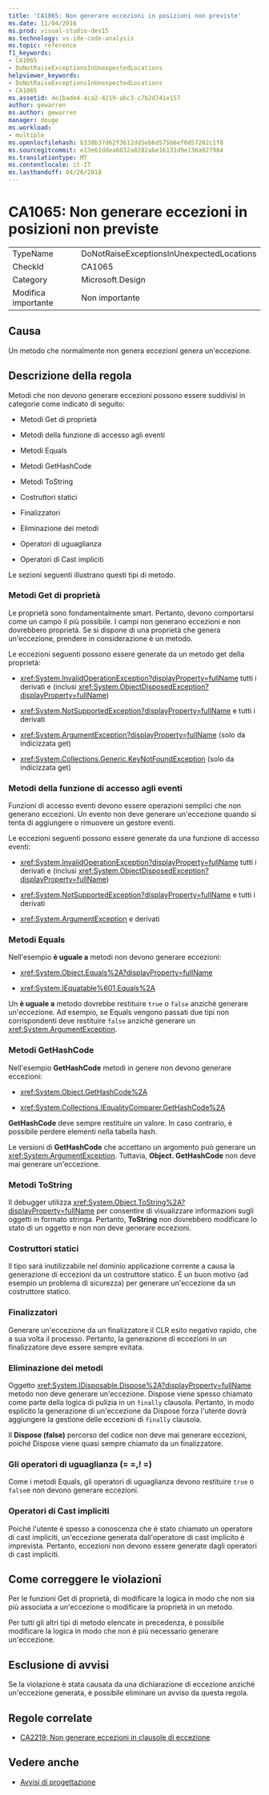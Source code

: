 ```yaml
---
title: 'CA1065: Non generare eccezioni in posizioni non previste'
ms.date: 11/04/2016
ms.prod: visual-studio-dev15
ms.technology: vs-ide-code-analysis
ms.topic: reference
f1_keywords:
- CA1065
- DoNotRaiseExceptionsInUnexpectedLocations
helpviewer_keywords:
- DoNotRaiseExceptionsInUnexpectedLocations
- CA1065
ms.assetid: 4e1bade4-4ca2-4219-abc3-c7b2d741e157
author: gewarren
ms.author: gewarren
manager: douge
ms.workload:
- multiple
ms.openlocfilehash: b338b37d62f3612dd5eb6d575b6ef0d57202c1f8
ms.sourcegitcommit: e13e61ddea6032a8282abe16131d9e136a927984
ms.translationtype: MT
ms.contentlocale: it-IT
ms.lasthandoff: 04/26/2018
---
```

# <a name="ca1065-do-not-raise-exceptions-in-unexpected-locations"></a>CA1065: Non generare eccezioni in posizioni non previste

|||
|-|-|
|TypeName|DoNotRaiseExceptionsInUnexpectedLocations|
|CheckId|CA1065|
|Category|Microsoft.Design|
|Modifica importante|Non importante|

## <a name="cause"></a>Causa

Un metodo che normalmente non genera eccezioni genera un'eccezione.

## <a name="rule-description"></a>Descrizione della regola

Metodi che non devono generare eccezioni possono essere suddivisi in categorie come indicato di seguito:

- Metodi Get di proprietà

- Metodi della funzione di accesso agli eventi

- Metodi Equals

- Metodi GetHashCode

- Metodi ToString

- Costruttori statici

- Finalizzatori

- Eliminazione dei metodi

- Operatori di uguaglianza

- Operatori di Cast impliciti

Le sezioni seguenti illustrano questi tipi di metodo.

### <a name="property-get-methods"></a>Metodi Get di proprietà

Le proprietà sono fondamentalmente smart. Pertanto, devono comportarsi come un campo il più possibile. I campi non generano eccezioni e non dovrebbero proprietà. Se si dispone di una proprietà che genera un'eccezione, prendere in considerazione è un metodo.

Le eccezioni seguenti possono essere generate da un metodo get della proprietà:

- <xref:System.InvalidOperationException?displayProperty=fullName> tutti i derivati e (inclusi <xref:System.ObjectDisposedException?displayProperty=fullName>)

- <xref:System.NotSupportedException?displayProperty=fullName> e tutti i derivati

- <xref:System.ArgumentException?displayProperty=fullName> (solo da indicizzata get)

- <xref:System.Collections.Generic.KeyNotFoundException> (solo da indicizzata get)

### <a name="event-accessor-methods"></a>Metodi della funzione di accesso agli eventi

Funzioni di accesso eventi devono essere operazioni semplici che non generano eccezioni. Un evento non deve generare un'eccezione quando si tenta di aggiungere o rimuovere un gestore eventi.

Le eccezioni seguenti possono essere generate da una funzione di accesso eventi:

- <xref:System.InvalidOperationException?displayProperty=fullName> tutti i derivati e (inclusi <xref:System.ObjectDisposedException?displayProperty=fullName>)

- <xref:System.NotSupportedException?displayProperty=fullName> e tutti i derivati

- <xref:System.ArgumentException> e derivati

### <a name="equals-methods"></a>Metodi Equals

Nell'esempio **è uguale a** metodi non devono generare eccezioni:

- <xref:System.Object.Equals%2A?displayProperty=fullName>

- <xref:System.IEquatable%601.Equals%2A>

Un **è uguale a** metodo dovrebbe restituire `true` o `false` anziché generare un'eccezione. Ad esempio, se Equals vengono passati due tipi non corrispondenti deve restituire `false` anziché generare un <xref:System.ArgumentException>.

### <a name="gethashcode-methods"></a>Metodi GetHashCode

Nell'esempio **GetHashCode** metodi in genere non devono generare eccezioni:

- <xref:System.Object.GetHashCode%2A>

- <xref:System.Collections.IEqualityComparer.GetHashCode%2A>

**GetHashCode** deve sempre restituire un valore. In caso contrario, è possibile perdere elementi nella tabella hash.

Le versioni di **GetHashCode** che accettano un argomento può generare un <xref:System.ArgumentException>. Tuttavia, **Object. GetHashCode** non deve mai generare un'eccezione.

### <a name="tostring-methods"></a>Metodi ToString

Il debugger utilizza <xref:System.Object.ToString%2A?displayProperty=fullName> per consentire di visualizzare informazioni sugli oggetti in formato stringa. Pertanto, **ToString** non dovrebbero modificare lo stato di un oggetto e non non deve generare eccezioni.

### <a name="static-constructors"></a>Costruttori statici

Il tipo sarà inutilizzabile nel dominio applicazione corrente a causa la generazione di eccezioni da un costruttore statico. È un buon motivo (ad esempio un problema di sicurezza) per generare un'eccezione da un costruttore statico.

### <a name="finalizers"></a>Finalizzatori

Generare un'eccezione da un finalizzatore il CLR esito negativo rapido, che a sua volta il processo. Pertanto, la generazione di eccezioni in un finalizzatore deve essere sempre evitata.

### <a name="dispose-methods"></a>Eliminazione dei metodi

Oggetto <xref:System.IDisposable.Dispose%2A?displayProperty=fullName> metodo non deve generare un'eccezione. Dispose viene spesso chiamato come parte della logica di pulizia in un `finally` clausola. Pertanto, in modo esplicito la generazione di un'eccezione da Dispose forza l'utente dovrà aggiungere la gestione delle eccezioni di `finally` clausola.

Il **Dispose (false)** percorso del codice non deve mai generare eccezioni, poiché Dispose viene quasi sempre chiamato da un finalizzatore.

### <a name="equality-operators--"></a>Gli operatori di uguaglianza (= =,! =)

Come i metodi Equals, gli operatori di uguaglianza devono restituire `true` o `false`e non devono generare eccezioni.

### <a name="implicit-cast-operators"></a>Operatori di Cast impliciti

Poiché l'utente è spesso a conoscenza che è stato chiamato un operatore di cast impliciti, un'eccezione generata dall'operatore di cast implicito è imprevista. Pertanto, eccezioni non devono essere generate dagli operatori di cast impliciti.

## <a name="how-to-fix-violations"></a>Come correggere le violazioni

Per le funzioni Get di proprietà, di modificare la logica in modo che non sia più associata a un'eccezione o modificare la proprietà in un metodo.

Per tutti gli altri tipi di metodo elencate in precedenza, è possibile modificare la logica in modo che non è più necessario generare un'eccezione.

## <a name="when-to-suppress-warnings"></a>Esclusione di avvisi

Se la violazione è stata causata da una dichiarazione di eccezione anziché un'eccezione generata, è possibile eliminare un avviso da questa regola.

## <a name="related-rules"></a>Regole correlate

- [CA2219: Non generare eccezioni in clausole di eccezione](../code-quality/ca2219-do-not-raise-exceptions-in-exception-clauses.md)

## <a name="see-also"></a>Vedere anche

- [Avvisi di progettazione](../code-quality/design-warnings.md)